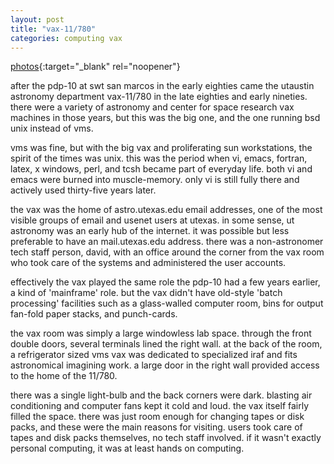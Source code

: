 ```yaml
---
layout: post
title: "vax-11/780"
categories: computing vax
---
```

[photos](https://photos.app.goo.gl/rL5NTL2iFomFjedM6){:target="_blank" rel="noopener"}

after the pdp-10 at swt san marcos in the early eighties came the utaustin astronomy department vax-11/780 in the late eighties and early nineties. there were a variety of astronomy and center for space research vax machines in those years, but this was the big one, and the one running bsd unix instead of vms. 

vms was fine, but with the big vax and proliferating sun workstations, the spirit of the times was unix. this was the period when vi, emacs, fortran, latex, x windows, perl, and tcsh became part of everyday life. both vi and emacs were burned into muscle-memory. only vi is still fully there and actively used thirty-five years later.

the vax was the home of astro.utexas.edu email addresses, one of the most visible groups of email and usenet users at utexas. in some sense, ut astronomy was an early hub of the internet. it was possible but less preferable to have an mail.utexas.edu address. there was a non-astronomer tech staff person, david, with an office around the corner from the vax room who took care of the systems and administered the user accounts.

effectively the vax played the same role the pdp-10 had a few years earlier, a kind of 'mainframe' role. but the vax didn't have old-style 'batch processing' facilities such as a glass-walled computer room, bins for output fan-fold paper stacks, and punch-cards.

the vax room was simply a large windowless lab space. through the front double doors, several terminals lined the right wall. at the back of the room, a refrigerator sized vms vax was dedicated to specialized iraf and fits astronomical imagining work. a large door in the right wall provided access to the home of the 11/780. 

there was a single light-bulb and the back corners were dark. blasting air conditioning and computer fans kept it cold and loud. the vax itself fairly filled the space. there was just room enough for changing tapes or disk packs, and these were the main reasons for visiting. users took care of tapes and disk packs themselves, no tech staff involved. if it wasn't exactly personal computing, it was at least hands on computing. 
